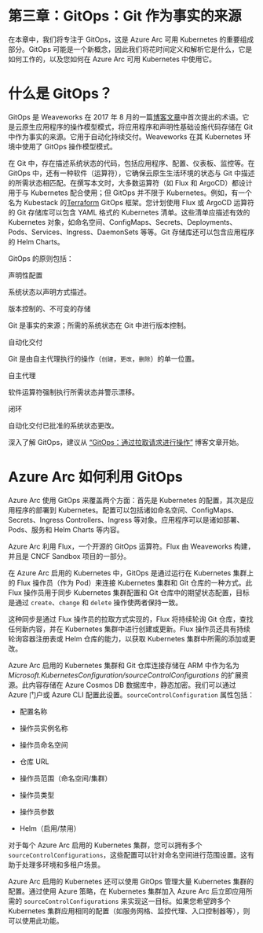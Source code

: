 # 第三章：GitOps：Git 作为事实的来源

在本章中，我们将专注于 GitOps，这是 Azure Arc 可用 Kubernetes 的重要组成部分。GitOps 可能是一个新概念，因此我们将花时间定义和解析它是什么，它是如何工作的，以及您如何在 Azure Arc 可用 Kubernetes 中使用它。

# 什么是 GitOps？

GitOps 是 Weaveworks 在 2017 年 8 月的一篇[博客文章](https://oreil.ly/eYIzF)中首次提出的术语。它是云原生应用程序的操作模型模式，将应用程序和声明性基础设施代码存储在 Git 中作为事实的来源。它用于自动化持续交付。Weaveworks 在其 Kubernetes 环境中使用了 GitOps 操作模型模式。

在 Git 中，存在描述系统状态的代码，包括应用程序、配置、仪表板、监控等。在 GitOps 中，还有一种软件（运算符），它确保云原生生活环境的状态与 Git 中描述的所需状态相匹配。在撰写本文时，大多数运算符（如 Flux 和 ArgoCD）都设计用于与 Kubernetes 配合使用；但 GitOps 并不限于 Kubernetes。例如，有一个名为 Kubestack 的[Terraform](https://oreil.ly/CzEP9) GitOps 框架。您计划使用 Flux 或 ArgoCD 运算符的 Git 存储库可以包含 YAML 格式的 Kubernetes 清单。这些清单应描述有效的 Kubernetes 对象，如命名空间、ConfigMaps、Secrets、Deployments、Pods、Services、Ingress、DaemonSets 等等。Git 存储库还可以包含应用程序的 Helm Charts。

GitOps 的原则包括：

声明性配置

系统状态以声明方式描述。

版本控制的、不可变的存储

Git 是事实的来源；所需的系统状态在 Git 中进行版本控制。

自动化交付

Git 是由自主代理执行的操作（`创建`，`更改`，`删除`）的单一位置。

自主代理

软件运算符强制执行所需状态并警示漂移。

闭环

自动化交付已批准的系统状态更改。

深入了解 GitOps，建议从 [“GitOps：通过拉取请求进行操作”](https://oreil.ly/NR62h) 博客文章开始。

# Azure Arc 如何利用 GitOps

Azure Arc 使用 GitOps 来覆盖两个方面：首先是 Kubernetes 的配置，其次是应用程序的部署到 Kubernetes。配置可以包括诸如命名空间、ConfigMaps、Secrets、Ingress Controllers、Ingress 等对象。应用程序可以是诸如部署、Pods、服务和 Helm Charts 等内容。

Azure Arc 利用 Flux，一个开源的 GitOps 运算符。Flux 由 Weaveworks 构建，并且是 CNCF Sandbox 项目的一部分。

在 Azure Arc 启用的 Kubernetes 中，GitOps 是通过运行在 Kubernetes 集群上的 Flux 操作员（作为 Pod）来连接 Kubernetes 集群和 Git 仓库的一种方式。此 Flux 操作员用于同步 Kubernetes 集群配置和 Git 仓库中的期望状态配置，目标是通过 `create`、`change` 和 `delete` 操作使两者保持一致。

这种同步是通过 Flux 操作员的拉取方式实现的，Flux 将持续轮询 Git 仓库，查找任何新内容，并在 Kubernetes 集群中进行创建或更新。Flux 操作员还具有持续轮询容器注册表或 Helm 仓库的能力，以获取 Kubernetes 集群中所需的添加或更改。

Azure Arc 启用的 Kubernetes 集群和 Git 仓库连接存储在 ARM 中作为名为 *Microsoft.KubernetesConfiguration/sourceControlConfigurations* 的扩展资源。此内容存储在 Azure Cosmos DB 数据库中，静态加密。我们可以通过 Azure 门户或 Azure CLI 配置此设置。`sourceControlConfiguration` 属性包括：

+   配置名称

+   操作员实例名称

+   操作员命名空间

+   仓库 URL

+   操作员范围（命名空间/集群）

+   操作员类型

+   操作员参数

+   Helm（启用/禁用）

对于每个 Azure Arc 启用的 Kubernetes 集群，您可以拥有多个 `sourceControlConfigurations`，这些配置可以针对命名空间进行范围设置。这有助于处理多环境和多租户场景。

Azure Arc 启用的 Kubernetes 还可以使用 GitOps 管理大量 Kubernetes 集群的配置。通过使用 Azure 策略，在 Kubernetes 集群加入 Azure Arc 后立即应用所需的 `sourceControlConfigurations` 来实现这一目标。如果您希望跨多个 Kubernetes 集群应用相同的配置（如服务网格、监控代理、入口控制器等），则可以使用此功能。
